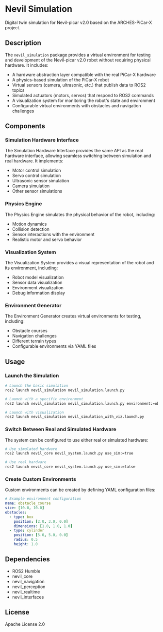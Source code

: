 # Nevil Simulation

Digital twin simulation for Nevil-picar v2.0 based on the ARCHES-PiCar-X project.

## Description

The `nevil_simulation` package provides a virtual environment for testing and development of the Nevil-picar v2.0 robot without requiring physical hardware. It includes:

- A hardware abstraction layer compatible with the real PiCar-X hardware
- A physics-based simulation of the PiCar-X robot
- Virtual sensors (camera, ultrasonic, etc.) that publish data to ROS2 topics
- Simulated actuators (motors, servos) that respond to ROS2 commands
- A visualization system for monitoring the robot's state and environment
- Configurable virtual environments with obstacles and navigation challenges

## Components

### Simulation Hardware Interface

The Simulation Hardware Interface provides the same API as the real hardware interface, allowing seamless switching between simulation and real hardware. It implements:

- Motor control simulation
- Servo control simulation
- Ultrasonic sensor simulation
- Camera simulation
- Other sensor simulations

### Physics Engine

The Physics Engine simulates the physical behavior of the robot, including:

- Motion dynamics
- Collision detection
- Sensor interactions with the environment
- Realistic motor and servo behavior

### Visualization System

The Visualization System provides a visual representation of the robot and its environment, including:

- Robot model visualization
- Sensor data visualization
- Environment visualization
- Debug information display

### Environment Generator

The Environment Generator creates virtual environments for testing, including:

- Obstacle courses
- Navigation challenges
- Different terrain types
- Configurable environments via YAML files

## Usage

### Launch the Simulation

```bash
# Launch the basic simulation
ros2 launch nevil_simulation nevil_simulation.launch.py

# Launch with a specific environment
ros2 launch nevil_simulation nevil_simulation.launch.py environment:=obstacle_course

# Launch with visualization
ros2 launch nevil_simulation nevil_simulation_with_viz.launch.py
```

### Switch Between Real and Simulated Hardware

The system can be configured to use either real or simulated hardware:

```bash
# Use simulated hardware
ros2 launch nevil_core nevil_system.launch.py use_sim:=true

# Use real hardware
ros2 launch nevil_core nevil_system.launch.py use_sim:=false
```

### Create Custom Environments

Custom environments can be created by defining YAML configuration files:

```yaml
# Example environment configuration
name: obstacle_course
size: [10.0, 10.0]
obstacles:
  - type: box
    position: [2.0, 3.0, 0.0]
    dimensions: [1.0, 1.0, 1.0]
  - type: cylinder
    position: [5.0, 5.0, 0.0]
    radius: 0.5
    height: 1.0
```

## Dependencies

- ROS2 Humble
- nevil_core
- nevil_navigation
- nevil_perception
- nevil_realtime
- nevil_interfaces

## License

Apache License 2.0